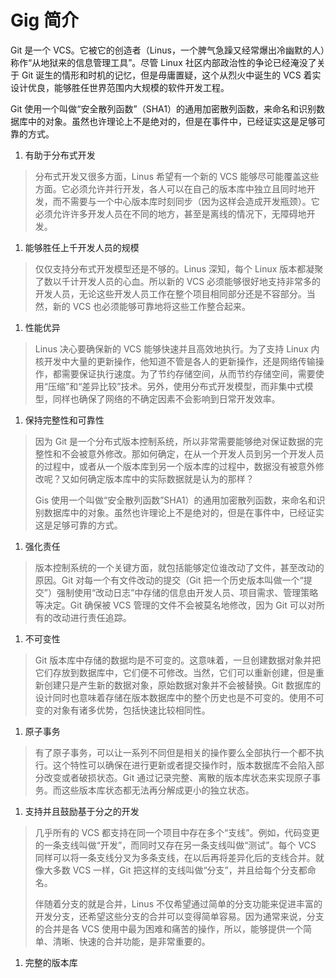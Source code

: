 # Gig 简介

Git 是一个 VCS。它被它的创造者（Linus，一个脾气急躁又经常爆出冷幽默的人）称作“从地狱来的信息管理工具”。尽管 Linux 社区内部政治性的争论已经淹没了关于 Git 诞生的情形和时机的记忆，但是毋庸置疑，这个从烈火中诞生的 VCS 着实设计优良，能够胜任世界范围内大规模的软件开发工程。

Git 使用一个叫做“安全散列函数”（SHA1）的通用加密散列函数，来命名和识别数据库中的对象。虽然也许理论上不是绝对的，但是在事件中，已经证实这是足够可靠的方式。

1. 有助于分布式开发
>分布式开发又很多方面，Linus 希望有一个新的 VCS 能够尽可能覆盖这些方面。它必须允许并行开发，各人可以在自己的版本库中独立且同时地开发，而不需要与一个中心版本库时刻同步（因为这样会造成开发瓶颈）。它必须允许许多开发人员在不同的地方，甚至是离线的情况下，无障碍地开发。

1. 能够胜任上千开发人员的规模
> 仅仅支持分布式开发模型还是不够的。Linus 深知，每个 Linux 版本都凝聚了数以千计开发人员的心血。所以新的 VCS 必须能够很好地支持非常多的开发人员，无论这些开发人员工作在整个项目相同部分还是不容部分。当然，新的 VCS 也必须能够可靠地将这些工作整合起来。

1. 性能优异
> Linus 决心要确保新的 VCS 能够快速并且高效地执行。为了支持 Linux 内核开发中大量的更新操作，他知道不管是各人的更新操作，还是网络传输操作，都需要保证执行速度。为了节约存储空间，从而节约存储空间，需要使用“压缩”和“差异比较”技术。另外，使用分布式开发模型，而非集中式模型，同样也确保了网络的不确定因素不会影响到日常开发效率。

1. 保持完整性和可靠性
>因为 Git 是一个分布式版本控制系统，所以非常需要能够绝对保证数据的完整性和不会被意外修改。那如何确定，在从一个开发人员到另一个开发人员的过程中，或者从一个版本库到另一个版本库的过程中，数据没有被意外修改呢？又如何确定版本库中的实际数据就是认为的那样？
>
>Gis 使用一个叫做“安全散列函数”SHA1）的通用加密散列函数，来命名和识别数据库中的对象。虽然也许理论上不是绝对的，但是在事件中，已经证实这是足够可靠的方式。

1. 强化责任
>版本控制系统的一个关键方面，就包括能够定位谁改动了文件，甚至改动的原因。Git 对每一个有文件改动的提交（Git 把一个历史版本叫做一个“提交”）强制使用“改动日志”中存储的信息由开发人员、项目需求、管理策略等决定。Git 确保被 VCS 管理的文件不会被莫名地修改，因为 Git 可以对所有的改动进行责任追踪。

1. 不可变性
>Git 版本库中存储的数据均是不可变的。这意味着，一旦创建数据对象并把它们存放到数据库中，它们便不可修改。当然，它们可以重新创建，但是重新创建只是产生新的数据对象，原始数据对象并不会被替换。Git 数据库的设计同时也意味着存储在版本数据库中的整个历史也是不可变的。使用不可变的对象有诸多优势，包括快速比较相同性。

1. 原子事务
>有了原子事务，可以让一系列不同但是相关的操作要么全部执行一个都不执行。这个特性可以确保在进行更新或者提交操作时，版本数据库不会陷入部分改变或者破损状态。Git 通过记录完整、离散的版本库状态来实现原子事务。而这些版本库状态都无法再分解成更小的独立状态。

1. 支持并且鼓励基于分之的开发
>几乎所有的 VCS 都支持在同一个项目中存在多个“支线”。例如，代码变更的一条支线叫做“开发”，而同时又存在另一条支线叫做“测试”。每个 VCS 同样可以将一条支线分叉为多条支线，在以后再将差异化后的支线合并。就像大多数 VCS 一样，Git 把这样的支线叫做“分支”，并且给每个分支都命名。
>
>伴随着分支的就是合并，Linus 不仅希望通过简单的分支功能来促进丰富的开发分支，还希望这些分支的合并可以变得简单容易。因为通常来说，分支的合并是各 VCS 使用中最为困难和痛苦的操作，所以，能够提供一个简单、清晰、快速的合并功能，是非常重要的。

1. 完整的版本库
